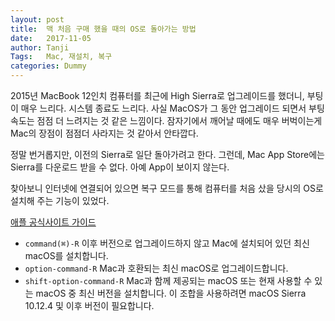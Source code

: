 ```yaml
---
layout: post
title:  맥 처음 구매 했을 때의 OS로 돌아가는 방법
date:   2017-11-05
author: Tanji
Tags:   Mac, 재설치, 복구
categories: Dummy
---
```


2015년 MacBook 12인치 컴퓨터를 최근에 High Sierra로 업그레이드를 했더니, 부팅이 매우 느리다. 시스템 종료도 느리다. 사실 MacOS가 그 동안 업그레이드 되면서 부팅속도는 점점 더 느려지는 것 같은 느낌이다. 잠자기에서 깨어날 때에도 매우 버벅이는게 Mac의 장점이 점점더 사라지는 것 같아서 안타깝다.

정말 번거롭지만, 이전의 Sierra로 일단 돌아가려고 한다. 그런데, Mac App Store에는 Sierra를 다운로드 받을 수 없다. 아예 App이 보이지 않는다.

찾아보니 인터넷에 연결되어 있으면 복구 모드를 통해 컴퓨터를 처음 샀을 당시의 OS로 설치해 주는 기능이 있었다.

[애플 공식사이트 가이드](https://support.apple.com/ko-kr/HT204904)

- `command(⌘)-R`  이후 버전으로 업그레이드하지 않고 Mac에 설치되어 있던 최신 macOS를 설치합니다.
- `option-command-R`  Mac과 호환되는 최신 macOS로 업그레이드합니다.
- `shift-option-command-R`  Mac과 함께 제공되는 macOS 또는 현재 사용할 수 있는 macOS 중 최신 버전을 설치합니다. 이 조합을 사용하려면 macOS Sierra 10.12.4 및 이후 버전이 필요합니다.



 

